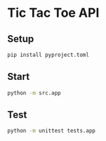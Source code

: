 # Tic Tac Toe API

## Setup

```bash
pip install pyproject.toml
```

## Start

```bash
python -m src.app
```

## Test

```bash
python -m unittest tests.app
```
